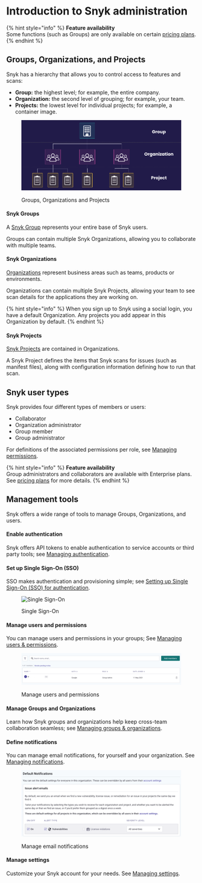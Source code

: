 # Introduction to Snyk administration

{% hint style="info" %}
**Feature availability**\
Some functions (such as Groups) are only available on certain [pricing plans](https://snyk.io/plans/).
{% endhint %}

## Groups, Organizations, and Projects

Snyk has a hierarchy that allows you to control access to features and scans:

* **Group:** the highest level; for example, the entire company.
* **Organization:** the second level of grouping; for example, your team.
* **Projects:** the lowest level for individual projects; for example, a container image.

<figure><img src="../.gitbook/assets/image (1) (1) (1) (2).png" alt="Groups, Organizations and Projects"><figcaption><p>Groups, Organizations and Projects</p></figcaption></figure>

#### Snyk Groups

A [Snyk Group](manage-groups-and-organizations/whats-a-snyk-group.md) represents your entire base of Snyk users.

Groups can contain multiple Snyk Organizations, allowing you to collaborate with multiple teams.

#### Snyk Organizations

[Organizations](manage-groups-and-organizations/whats-a-snyk-organization.md) represent business areas such as teams, products or environments.

Organizations can contain multiple Snyk Projects, allowing your team to see scan details for the applications they are working on.

{% hint style="info" %}
When you sign up to Snyk using a social login, you have a default Organization. Any projects you add appear in this Organization by default.
{% endhint %}

#### Snyk Projects

[Snyk Projects](introduction-to-snyk-administration.md#snyk-projects) are contained in Organizations.

A Snyk Project defines the items that Snyk scans for issues (such as manifest files), along with configuration information defining how to run that scan.

## Snyk user types

Snyk provides four different types of members or users:

* Collaborator
* Organization administrator
* Group member
* Group administrator

For definitions of the associated permissions per role, see [Managing permissions](manage-users-and-permissions/managing-permissions.md#permissions-per-role).

{% hint style="info" %}
**Feature availability**\
Group administrators and collaborators are available with Enterprise plans. See [pricing plans](https://snyk.io/plans/) for more details.
{% endhint %}

## Management tools

Snyk offers a wide range of tools to manage Groups, Organizations, and users.

#### Enable authentication

Snyk offers API tokens to enable authentication to service accounts or third party tools; see [Managing authentication](manage-authentication/).

#### Set up Single Sign-On (SSO)

SSO makes authentication and provisioning simple; see [Setting up Single Sign-On (SSO) for authentication](set-up-single-sign-on-sso-for-authentication/).

<figure><img src="../.gitbook/assets/image (167) (1) (1) (1) (1) (1) (1) (1) (1) (1) (1) (1).png" alt="Single Sign-On"><figcaption><p>Single Sign-On</p></figcaption></figure>

#### Manage users and permissions

You can manage users and permissions in your groups; See [Managing users & permissions](manage-users-and-permissions/).

<figure><img src="../.gitbook/assets/image (245) (1) (1).png" alt="Manage users and permissions"><figcaption><p>Manage users and permissions</p></figcaption></figure>

#### Manage Groups and Organizations

Learn how Snyk groups and organizations help keep cross-team collaboration seamless; see [Managing groups & organizations](manage-groups-and-organizations/).

#### Define notifications

You can manage email notifications, for yourself and your organization. See [Managing notifications](manage-notifications.md).

<figure><img src="../.gitbook/assets/image (6) (2).png" alt="Manage email notifications"><figcaption><p>Manage email notifications</p></figcaption></figure>

#### Manage settings

Customize your Snyk account for your needs. See [Managing settings](manage-settings/).
